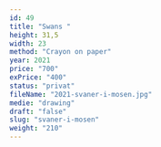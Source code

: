 ```yaml
---
id: 49
title: "Swans "
height: 31,5
width: 23
method: "Crayon on paper"
year: 2021
price: "700"
exPrice: "400"
status: "privat"
fileName: "2021-svaner-i-mosen.jpg"
medie: "drawing"
draft: "false"
slug: "svaner-i-mosen"
weight: "210"
---
```


